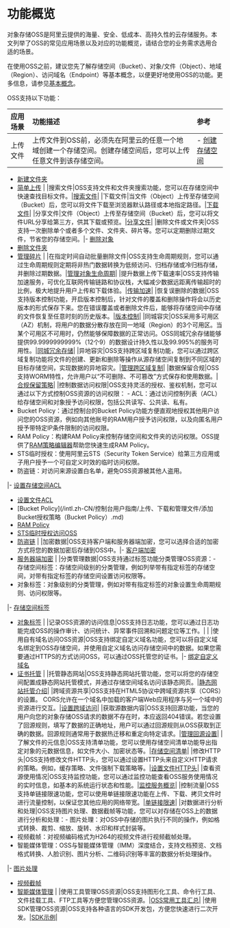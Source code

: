 # 功能概览

对象存储OSS是阿里云提供的海量、安全、低成本、高持久性的云存储服务。本文列举了OSS的常见应用场景以及对应的功能概览，请结合您的业务需求选用合适的场景。

在使用OSS之前，建议您先了解存储空间（Bucket）、对象/文件（Object）、地域（Region）、访问域名（Endpoint）等基本概念，以便更好地使用OSS的功能。更多信息，请参见[基本概念](/intl.zh-CN/开发指南/基本概念.md)。

OSS支持以下功能：

|应用场景|功能描述|参考|
|:---|:---|:-|
|上传文件|上传文件到OSS前，必须先在阿里云的任意一个地域创建一个存储空间。创建存储空间后，您可以上传任意文件到该存储空间。|-   [创建存储空间](/intl.zh-CN/开发指南/存储空间（Bucket）/创建存储空间.md)
-   [新建文件夹](/intl.zh-CN/控制台用户指南/上传、下载和管理文件/新建目录.md)
-   [简单上传](/intl.zh-CN/开发指南/对象/文件（Object）/上传文件（Object）/简单上传.md) |
|搜索文件|OSS支持文件和文件夹搜索功能，您可以在存储空间中快速查找目标文件。|[搜索文件](/intl.zh-CN/控制台用户指南/上传、下载和管理文件/搜索文件.md)|
|下载文件|当文件（Object）上传至存储空间（Bucket）后，您可以将文件下载至浏览器默认路径或本地指定路径。|[下载文件](/intl.zh-CN/快速入门/控制台快速入门/下载文件.md)|
|分享文件|文件（Object）上传至存储空间（Bucket）后，您可以将文件URL分享给第三方，供其下载或预览。|[分享文件](/intl.zh-CN/快速入门/控制台快速入门/分享文件.md)|
|删除文件或文件夹|OSS支持一次删除单个或者多个文件、文件夹、碎片等。您可以定期删除过期文件，节省您的存储空间。|-   [删除对象](/intl.zh-CN/开发指南/对象/文件（Object）/管理文件/删除文件.md)
-   [删除文件夹](/intl.zh-CN/控制台用户指南/上传、下载和管理文件/删除文件夹.md)
-   [管理碎片](/intl.zh-CN/控制台用户指南/上传、下载和管理文件/管理碎片.md) |
|在指定时间自动批量删除文件|OSS支持生命周期规则，您可以通过生命周期规则定期将非热门数据转换为低频访问、归档存储或冷归档存储，并删除过期数据。|[管理对象生命周期](/intl.zh-CN/开发指南/对象/文件（Object）/文件生命周期/生命周期规则介绍.md)|
|提升数据上传下载速率|OSS支持传输加速服务，可优化互联网传输链路和协议栈，大幅减少数据远距离传输超时的比例，极大地提升用户上传和下载体验。|[传输加速](/intl.zh-CN/开发指南/存储空间（Bucket）/传输加速.md)|
|恢复误删除的数据|OSS支持版本控制功能，开启版本控制后，针对文件的覆盖和删除操作将会以历史版本的形式保存下来。您在错误覆盖或者删除文件后，能够将存储空间中存储的文件恢复至任意时刻的历史版本。|[版本控制](/intl.zh-CN/开发指南/数据安全/版本控制/版本控制介绍.md)|
|同城容灾|OSS采用多可用区（AZ）机制，将用户的数据分散存放在同一地域（Region）的3个可用区。当某个可用区不可用时，仍然能够保障数据的正常访问。OSS同城冗余存储能够提供99.9999999999%（12个9）的数据设计持久性以及99.995%的服务可用性。|[同城冗余存储](/intl.zh-CN/开发指南/数据安全/数据容灾/同城冗余存储.md)|
|异地容灾|OSS支持跨区域复制功能，您可以通过跨区域复制功能将文件的创建、更新和删除等操作从源存储空间复制到不同区域的目标存储空间，实现数据的异地容灾。|[管理跨区域复制](/intl.zh-CN/开发指南/数据安全/数据容灾/跨区域复制介绍.md)|
|数据保留合规|OSS支持WORM特性，允许用户以“不可删除、不可篡改”方式保存和使用数据。|[合规保留策略](/intl.zh-CN/开发指南/数据安全/合规保留策略.md)|
|控制数据访问权限|OSS支持灵活的授权、鉴权机制，您可以通过以下方式控制OSS资源的访问权限： -   ACL：通过访问控制列表（ACL）给存储空间和对象授予访问权限，包括公共读写、公共读、私有。
-   Bucket Policy：通过控制台的Bucket Policy功能方便直观地授权其他用户访问您的OSS资源，例如向其他账号的RAM用户授予访问权限，以及向匿名用户授予带特定IP条件限制的访问权限。
-   RAM Policy：构建RAM Policy来控制存储空间和文件夹的访问权限。OSS提供了[RAM策略编辑器](/intl.zh-CN/常用工具/RAM策略编辑器.md)帮助您快速生成RAM Policy。
-   STS临时授权：使用阿里云STS（Security Token Service）给第三方应用或子用户授予一个可自定义时效的临时访问权限。
-   防盗链：对访问来源设置白名单，避免OSS资源被其他人盗用。

|-   [设置存储空间ACL](/intl.zh-CN/开发指南/存储空间（Bucket）/设置存储空间读写权限（ACL）.md)
-   [设置文件ACL](/intl.zh-CN/控制台用户指南/上传、下载和管理文件/设置文件读写权限ACL.md)
-   [Bucket Policy](/intl.zh-CN/控制台用户指南/上传、下载和管理文件/添加Bucket授权策略（Bucket Policy）.md)
-   [RAM Policy](/intl.zh-CN/开发指南/数据安全/访问控制/访问控制概述.md)
-   [STS临时授权访问OSS](/intl.zh-CN/开发指南/数据安全/访问控制/STS临时授权访问OSS.md)
-   [防盗链](/intl.zh-CN/开发指南/数据安全/访问控制/防盗链.md) |
|加密数据|OSS支持客户端和服务器端加密，您可以选择合适的加密方式将您的数据加密后存储到OSS中。|-   [客户端加密](/intl.zh-CN/开发指南/数据安全/数据加密/客户端加密.md)
-   [服务器端加密](/intl.zh-CN/开发指南/数据安全/数据加密/服务器端加密.md) |
|分类管理数据|OSS支持通过标签功能分类管理OSS资源：-   存储空间标签：存储空间级别的分类管理，例如列举带有指定标签的存储空间，对带有指定标签的存储空间设置访问权限等。
-   对象标签：对象级别的分类管理，例如对带有指定标签的对象设置生命周期规则、访问权限等。

|-   [存储空间标签](/intl.zh-CN/开发指南/存储空间（Bucket）/存储空间标签.md)
-   [对象标签](/intl.zh-CN/开发指南/对象/文件（Object）/管理文件/对象标签.md) |
|记录OSS资源的访问信息|OSS支持日志功能，您可以通过日志功能完成OSS的操作审计、访问统计、异常事件回溯和问题定位等工作。| |
|使用自有域名访问OSS资源|OSS支持绑定自定义域名功能，您可以将自定义域名绑定到OSS存储空间，并使用自定义域名访问存储空间中的数据。如果您需要通过HTTPS的方式访问OSS，可以通过OSS托管您的证书。|-   [绑定自定义域名](/intl.zh-CN/开发指南/存储空间（Bucket）/绑定自定义域名.md)
-   [证书托管](/intl.zh-CN/控制台用户指南/存储空间管理/管理域名/证书托管.md) |
|托管静态网站|OSS支持静态网站托管功能，您可以将您的存储空间配置成静态网站托管模式，并通过存储空间域名访问该静态网页。|[静态网站托管介绍](/intl.zh-CN/开发指南/静态网站托管/静态网站托管.md)|
|跨域资源共享|OSS支持在HTML5协议中跨域资源共享（CORS）的设置。 CORS允许在一个域名中加载的客户端Web应用程序与另一个域中的资源进行交互。|[设置跨域访问](/intl.zh-CN/开发指南/存储空间（Bucket）/设置跨域资源共享.md)|
|获取源数据内容|OSS支持回源功能，当您的用户向您的对象存储OSS请求的数据不存在时，本应返回404错误。若您设置了回源规则，填写了数据的正确地址，用户可以通过回源规则从OSS获取到正确的数据。回源规则通常用于数据热迁移和重定向特定请求。|[管理回源设置](/intl.zh-CN/开发指南/对象/文件（Object）/管理文件/管理回源设置.md)|
|了解文件的元信息|OSS支持清单功能，您可以使用存储空间清单功能导出指定对象的元数据信息，如文件大小、加密状态等。|[存储空间清单](/intl.zh-CN/开发指南/存储空间（Bucket）/存储空间清单.md)|
|修改HTTP头|OSS支持修改文件HTTP头，您可以通过设置HTTP头来自定义HTTP请求的策略。例如，缓存策略、文件强制下载策略等。|[设置文件HTTP头](/intl.zh-CN/控制台用户指南/上传、下载和管理文件/设置文件HTTP头.md)|
|查看资源使用情况|OSS支持监控功能，您可以通过监控功能查看OSS服务使用情况的实时信息，如基本的系统运行状态和性能。|[监控服务概览](/intl.zh-CN/开发指南/监控服务/监控服务概览.md)|
|控制流量|OSS支持单链接限速功能，您可以使用单链接限速功能在上传、下载、拷贝文件时进行流量控制，以保证您其他应用的网络带宽。|[单链接限速](/intl.zh-CN/开发指南/对象/文件（Object）/单链接限速.md)|
|对数据进行分析和处理|OSS支持图片处理、数据截帧等功能，您可以对存储在OSS上的数据进行分析和处理：-   图片处理：对OSS中存储的图片执行不同的操作，例如格式转换、裁剪、缩放、旋转、水印和样式封装等。
-   视频截帧：对视频编码格式为H264的视频文件进行视频截帧处理。
-   智能媒体管理：OSS与智能媒体管理（IMM）深度结合，支持文档预览、文档格式转换、人脸识别、图片分析、二维码识别等丰富的数据分析处理操作。

|-   [图片处理](/intl.zh-CN/开发指南/数据处理/图片处理指南/图片处理操作方式.md)
-   [视频截帧](/intl.zh-CN/开发指南/数据处理/视频截帧.md)
-   [智能媒体管理]() |
|使用工具管理OSS资源|OSS支持图形化工具、命令行工具、文件挂载工具、FTP工具等方便您管理OSS资源。|[OSS常用工具汇总](/intl.zh-CN/常用工具/OSS常用工具汇总.md)|
|使用SDK管理OSS资源|OSS支持各种语言的SDK开发包，方便您快速进行二次开发。|[SDK示例](SDK示例t22258.dita#concept_dcn_tp1_kfb)|

